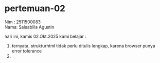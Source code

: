 # pertemuan-02
Nim : 2511500083<br>
Nama: Salsabilla Agustin<br>

hari ini, kamis 02.Okt.2025 kami belajar :<br>
1) ternyata, strukturhtml tidak perlu ditulis lengkap, karena browser punya error tolerance<br>
2) 